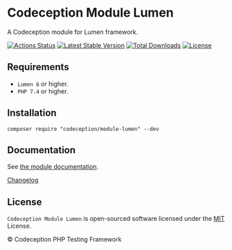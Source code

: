 # Codeception Module Lumen

A Codeception module for Lumen framework.

[![Actions Status](https://github.com/Codeception/module-lumen/workflows/CI/badge.svg)](https://github.com/Codeception/module-lumen/actions)
[![Latest Stable Version](https://poser.pugx.org/codeception/module-lumen/v/stable)](https://github.com/Codeception/module-lumen/releases)
[![Total Downloads](https://poser.pugx.org/codeception/module-lumen/downloads)](https://packagist.org/packages/codeception/module-lumen)
[![License](https://poser.pugx.org/codeception/module-lumen/license)](/LICENSE)

## Requirements

* `Lumen 6` or higher.
* `PHP 7.4` or higher.

## Installation

```
composer require "codeception/module-lumen" --dev
```

## Documentation

See [the module documentation](https://codeception.com/docs/modules/Lumen).

[Changelog](https://github.com/Codeception/module-lumen/releases)

## License

`Codeception Module Lumen` is open-sourced software licensed under the [MIT](/LICENSE) License.

© Codeception PHP Testing Framework
